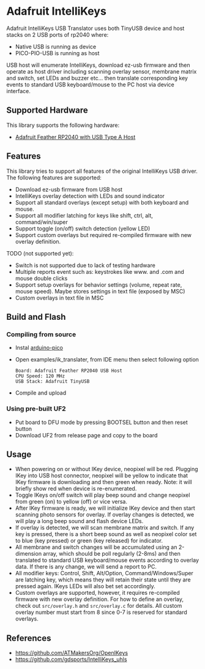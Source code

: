 # Adafruit IntelliKeys

Adafruit IntelliKeys USB Translator uses both TinyUSB device and host stacks on 2 USB ports of rp2040 where:

- Native USB is running as device
- PICO-PIO-USB is running as host

USB host will enumerate IntelliKeys, download ez-usb firmware and then operate as host driver including scanning overlay sensor, membrane matrix and switch, set LEDs and buzzer etc... then translate corresponding key events to standard USB keyboard/mouse to the PC host via device interface.

## Supported Hardware

This library supports the following hardware:

- [Adafruit Feather RP2040 with USB Type A Host](https://www.adafruit.com/product/5723)

## Features

This library tries to support all features of the original IntelliKeys USB driver. The following features are supported:

- Download ez-usb firmware from USB host
- IntelliKeys overlay detection with LEDs and sound indicator
- Support all standard overlays (except setup) with both keyboard and mouse.
- Support all modifier latching for keys like shift, ctrl, alt, command/win/super
- Support toggle (on/off) switch detection (yellow LED)
- Support custom overlays but required re-compiled firmware with new overlay definition.

TODO (not supported yet):

- Switch is not supported due to lack of testing hardware
- Multiple reports event such as: keystrokes like www. and .com  and mouse double clicks
- Support setup overlays for behavior settings (volume, repeat rate, mouse speed). Maybe stores settings in text file (exposed by MSC)
- Custom overlays in text file in MSC

## Build and Flash

### Compiling from source

- Instal [arduino-pico](https://github.com/earlephilhower/arduino-pico)
- Open examples/ik_translater, from IDE menu then select following option

  ```
  Board: Adafruit Feather RP2040 USB Host
  CPU Speed: 120 MHz
  USB Stack: Adafruit TinyUSB
  ```
- Compile and upload

### Using pre-built UF2

- Put board to DFU mode by pressing BOOTSEL button and then reset button
- Download UF2 from release page and copy to the board

## Usage

- When powering on or without IKey device, neopixel will be red. Plugging IKey into USB host connector, neopixel will be yellow to indicate that IKey firmware is downloading and then green when ready. Note: it will briefly show red when device is re-enumerated.
- Toggle IKeys on/off switch will play beep sound and change neopixel from green (on) to yellow (off) or vice versa.
- After IKey firmware is ready, we will initialize IKey device and then start scanning photo sensors for overlay. If overlay changes is detected, we will play a long beep sound and flash device LEDs.
- If overlay is detected, we will scan membrane matrix and switch. If any key is pressed, there is a short beep sound as well as neopixel color set to blue (key pressed) or green (key released) for indicator.
- All membrane and switch changes will be accumulated using an 2-dimension array, which should be poll regularly (2-8ms) and then translated to standard USB keyboard/mouse events according to overlay data. If there is any change, we will send a report to PC.
- All modifier keys: Control, Shift, Alt/Option, Command/Windows/Super are latching key, which means they will retain their state until they are pressed again. IKeys LEDs will also bet set accordingly.
- Custom overlays are supported, however, it requires re-compiled firmware with new overlay definition. For how to define an overlay, check out `src/overlay.h` and `src/overlay.c` for details. All custom overlay number must start from 8 since 0-7 is reserved for standard overlays.

## References

- https://github.com/ATMakersOrg/OpenIKeys
- https://github.com/gdsports/IntelliKeys_uhls
